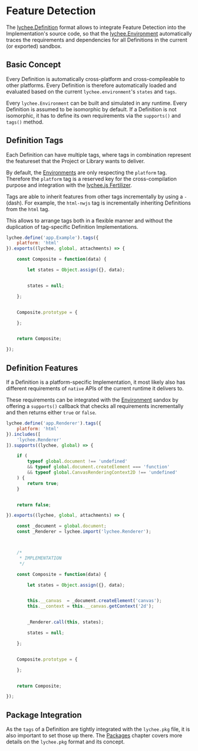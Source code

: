 
# Feature Detection

The [lychee.Definition](./definitions.md) format allows to
integrate Feature Detection into the Implementation's source
code, so that the [lychee.Environment](./environments.md)
automatically traces the requirements and dependencies for
all Definitions in the current (or exported) sandbox.

## Basic Concept

Every Definition is automatically cross-platform and
cross-compileable to other platforms. Every Definition is
therefore automatically loaded and evaluated based on the
current `lychee.environment`'s `states` and `tags`.

Every `lychee.Environment` can be built and simulated in
any runtime. Every Definition is assumed to be isomorphic
by default. If a Definition is not isomorphic, it has to
define its own requirements via the `supports()` and
`tags()` method.

## Definition Tags

Each Definition can have multiple tags, where tags in
combination represent the featureset that the Project
or Library wants to deliver.

By default, the [Environments](./environments.md) are
only respecting the `platform` tag. Therefore the
`platform` tag is a reserved key for the cross-compilation
purpose and integration with the [lychee.js Fertilizer](../software/lycheejs-fertilizer.md).

Tags are able to inherit features from other tags
incrementally by using a `-` (dash). For example,
the `html-nwjs` tag is incrementally inheriting
Definitions from the `html` tag.

This allows to arrange tags both in a flexible
manner and without the duplication of tag-specific
Definition Implementations.

```javascript
lychee.define('app.Example').tags({
	platform: 'html'
}).exports((lychee, global, attachments) => {

	const Composite = function(data) {

		let states = Object.assign({}, data);


		states = null;

	};


	Composite.prototype = {

	};


	return Composite;

});
```

## Definition Features

If a Definition is a platform-specific Implementation,
it most likely also has different requirements of
`native` APIs of the current runtime it delivers to.

These requirements can be integrated with the [Environment](./environments.md)
sandox by offering a `supports()` callback that checks
all requirements incrementally and then returns either
`true` or `false`.

```javascript
lychee.define('app.Renderer').tags({
	platform: 'html'
}).includes([
	'lychee.Renderer'
]).supports((lychee, global) => {

	if (
		typeof global.document !== 'undefined'
		&& typeof global.document.createElement === 'function'
		&& typeof global.CanvasRenderingContext2D !== 'undefined'
	) {
		return true;
	}


	return false;

}).exports((lychee, global, attachments) => {

	const _document = global.document;
	const _Renderer = lychee.import('lychee.Renderer');



	/*
	 * IMPLEMENTATION
	 */

	const Composite = function(data) {

		let states = Object.assign({}, data);


		this.__canvas  = _document.createElement('canvas');
		this.__context = this.__canvas.getContext('2d');


		_Renderer.call(this, states);

		states = null;

	};


	Composite.prototype = {

	};


	return Composite;

});
```

## Package Integration

As the `tags` of a Definition are tightly integrated
with the `lychee.pkg` file, it is also important to
set those up there. The [Packages](./packages.md)
chapter covers more details on the `lychee.pkg`
format and its concept.

